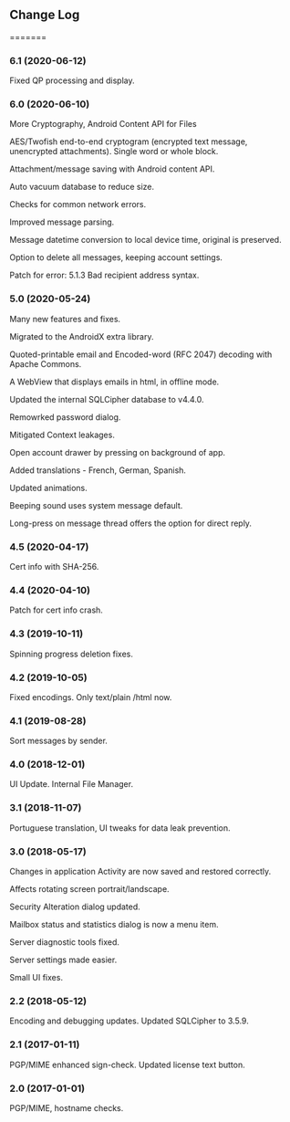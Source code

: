 Change Log
---
=======
### 6.1 (2020-06-12)

Fixed QP processing and display.

### 6.0 (2020-06-10) 

More Cryptography, Android Content API for Files

AES/Twofish end-to-end cryptogram (encrypted text message, unencrypted attachments).
Single word or whole block.

Attachment/message saving with Android content API.

Auto vacuum database to reduce size.

Checks for common network errors.

Improved message parsing.

Message datetime conversion to local device time, original is preserved.

Option to delete all messages, keeping account settings.

Patch for error: 5.1.3 Bad recipient address syntax.

### 5.0 (2020-05-24) 

Many new features and fixes.

Migrated to the AndroidX extra library.

Quoted-printable email and Encoded-word (RFC 2047) decoding with Apache Commons.

A WebView that displays emails in html, in offline mode.

Updated the internal SQLCipher database to v4.4.0.

Remowrked password dialog.

Mitigated Context leakages.

Open account drawer by pressing on background of app.

Added translations - French, German, Spanish.

Updated animations.

Beeping sound uses system message default.

Long-press on message thread offers the option for direct reply.

### 4.5 (2020-04-17)

Cert info with SHA-256.

### 4.4 (2020-04-10)

Patch for cert info crash.

### 4.3 (2019-10-11)

Spinning progress deletion fixes.

### 4.2 (2019-10-05)

Fixed encodings. Only text/plain /html now.

### 4.1 (2019-08-28)

Sort messages by sender.

### 4.0 (2018-12-01)

UI Update. Internal File Manager.

### 3.1 (2018-11-07)

Portuguese translation, UI tweaks for data leak prevention.

### 3.0 (2018-05-17)

Changes in application Activity are now saved and restored correctly.

Affects rotating screen portrait/landscape.

Security Alteration dialog updated.

Mailbox status and statistics dialog is now a menu item.

Server diagnostic tools fixed.

Server settings made easier.

Small UI fixes.

### 2.2 (2018-05-12)

Encoding and debugging updates. Updated SQLCipher to 3.5.9.

### 2.1 (2017-01-11)

PGP/MIME enhanced sign-check. Updated license text button.

### 2.0 (2017-01-01)

PGP/MIME, hostname checks.